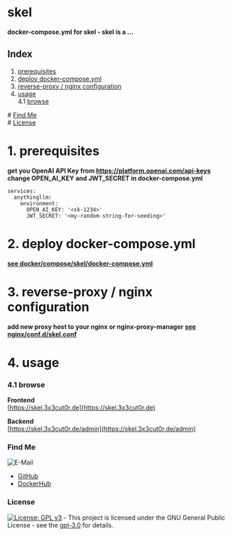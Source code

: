 # skel

**docker-compose.yml for skel - skel is a ...**

## Index

1. [prerequisites](#prerequisites)
2. [deploy docker-compose.yml](#deploy)
3. [reverse-proxy / nginx configuration](#reverse-proxy)
4. [usage](#usage)  
   4.1 [browse](#browse)

\# [Find Me](#findme)  
\# [License](#license)

# 1. prerequisites <a name="prerequisites"></a>

**get you OpenAI API Key from https://platform.openai.com/api-keys**  
**change OPEN_AI_KEY and JWT_SECRET in docker-compose.yml**

```shell
services:
  anythingllm:
    environment:
      OPEN_AI_KEY: '<sk-1234>'
      JWT_SECRET: '<my-random-string-for-seeding>'
```

# 2. deploy docker-compose.yml <a name="deploy"></a>

**[see docker/compose/skel/docker-compose.yml](https://github.com/3x3cut0r/vps/blob/main/docker/compose/skel/docker-compose.yml)**

# 3. reverse-proxy / nginx configuration <a name="reverse-proxy"></a>

**add new proxy host to your nginx or nginx-proxy-manager**
**[see nginx/conf.d/skel.conf](https://github.com/3x3cut0r/vps/blob/main/nginx/conf.d/skel.conf)**

# 4. usage <a name="usage"></a>

### 4.1 browse <a name="browse"></a>

**Frontend**  
[https://skel.3x3cut0r.de](https://skel.3x3cut0r.de)

**Backend**  
[https://skel.3x3cut0r.de/admin](https://skel.3x3cut0r.de/admin)

### Find Me <a name="findme"></a>

![E-Mail](https://img.shields.io/badge/E--Mail-executor55%40gmx.de-red)

- [GitHub](https://github.com/3x3cut0r)
- [DockerHub](https://hub.docker.com/u/3x3cut0r)

### License <a name="license"></a>

[![License: GPL v3](https://img.shields.io/badge/License-GPLv3-blue.svg)](https://www.gnu.org/licenses/gpl-3.0) - This project is licensed under the GNU General Public License - see the [gpl-3.0](https://www.gnu.org/licenses/gpl-3.0.en.html) for details.
